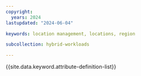 ```yaml
---
copyright:
  years: 2024
lastupdated: "2024-06-04"

keywords: location management, locations, region

subcollection: hybrid-workloads

---
```


{{site.data.keyword.attribute-definition-list}}